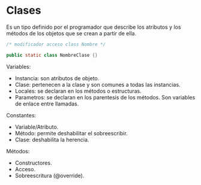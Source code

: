 # Clases
Es un tipo definido por el programador que describe los atributos y los métodos de los objetos que se crean a partir de ella.

```java
/* modificador acceso class Nombre */

public static class NombreClase {}
```

Variables:
+ Instancia: son atributos de objeto.
+ Clase: pertenecen a la clase y son comunes a todas las instancias.
+ Locales: se declaran en los métodos o estructuras.
+ Parametros: se declaran en los parentesis de los métodos. Son variables de enlace entre llamadas.

Constantes:
+ Variable/Atributo.
+ Método: permite deshabilitar el sobreescribir.
+ Clase: deshabilita la herencia.

Métodos:
+ Constructores.
+ Acceso.
+ Sobreescritura (@override).